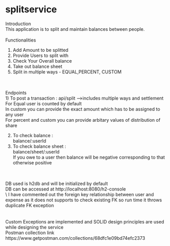 # splitservice
Introduction<br/>
This application is to split and maintain balances between people.
<br/>
<br/>
Functionalities<br/>
1) Add Amount to be splitted<br/>
2) Provide Users to split with<br/>
3) Check Your Overall balance<br/>
4) Take out balance sheet<br/>
5) Split in multiple ways - EQUAL,PERCENT, CUSTOM<br/>
<br/>
<br/>
Endpoints<br/>
1) To post a transaction : 
    api/split -->includes multiple ways and settlement<br/>
    For Equal user is counted by default<br />
    In custom you can provide the exact amount which has to be assigned to any user<br />
    For percent and custom you can provide arbitary values of distribution of share <br />
    
2) To check balance :<br/>
    balance/:userId<br/>
3) To check balance sheet :<br/>
    balance/sheet/:userId<br/>
    If you owe to a user then balance will be negative corresponding to that otherwise positive
<br/>
<br/>
DB used is h2db and will be initialized by default<br/>
DB can be accessed at http://localhost:8080/h2-console<br/>\
I have commented out the foreign key relationship between user and expense as it does not supports to check existing FK so run time it throws duplicate FK exception<br/>
<br/>
<br/>
Custom Exceptions are implemented and SOLID design principles are used while designing the service<br/>
Postman collection link https://www.getpostman.com/collections/68dfc1e09bd74efc2373
<br/>
<br/>


